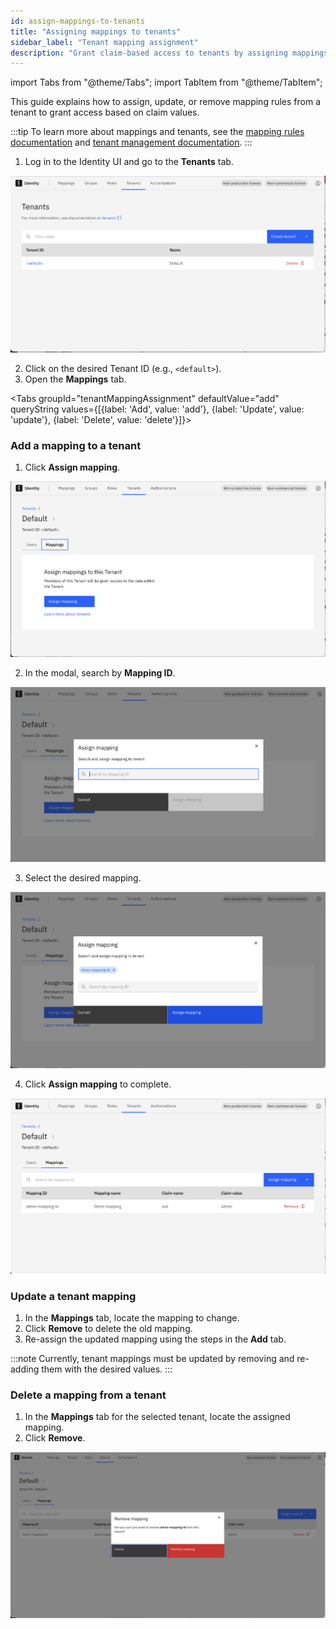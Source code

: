 ```yaml
---
id: assign-mappings-to-tenants
title: "Assigning mappings to tenants"
sidebar_label: "Tenant mapping assignment"
description: "Grant claim-based access to tenants by assigning mappings in the Identity UI."
---
```


import Tabs from "@theme/Tabs";
import TabItem from "@theme/TabItem";

This guide explains how to assign, update, or remove mapping rules from a tenant to grant access based on claim values.

:::tip
To learn more about mappings and tenants, see the [mapping rules documentation](../../../concepts/mapping-rules.md) and [tenant management documentation](../tenants/managing-tenants.md).
:::

1. Log in to the Identity UI and go to the **Tenants** tab.

![tenant-mapping-list](../img/tenant-mapping-list.png)

2. Click on the desired Tenant ID (e.g., `<default>`).
3. Open the **Mappings** tab.

<Tabs groupId="tenantMappingAssignment" defaultValue="add" queryString
values={[{label: 'Add', value: 'add'}, {label: 'Update', value: 'update'}, {label: 'Delete', value: 'delete'}]}>

<TabItem value="add">

### Add a mapping to a tenant

1. Click **Assign mapping**.

![tenant-detail-mappings-empty](../img/tenant-detail-mappings-empty.png)

2. In the modal, search by **Mapping ID**.

![tenant-assign-mapping-modal-empty](../img/tenant-assign-mapping-modal-empty.png)

3. Select the desired mapping.

![tenant-assign-mapping-modal-selected](../img/tenant-assign-mapping-modal-selected.png)

4. Click **Assign mapping** to complete.

![tenant-mapping-assigned](../img/tenant-mapping-assigned.png)

</TabItem>

<TabItem value="update">

### Update a tenant mapping

1. In the **Mappings** tab, locate the mapping to change.
2. Click **Remove** to delete the old mapping.
3. Re-assign the updated mapping using the steps in the **Add** tab.

:::note
Currently, tenant mappings must be updated by removing and re-adding them with the desired values.
:::

</TabItem>

<TabItem value="delete">

### Delete a mapping from a tenant

1. In the **Mappings** tab for the selected tenant, locate the assigned mapping.
2. Click **Remove**.

![remove-tenant-mapping](../img/remove-tenant-mapping.png)

</TabItem>

</Tabs>

